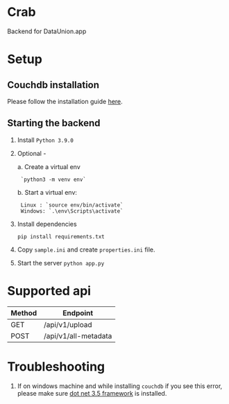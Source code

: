 # Crab
Backend for DataUnion.app

# Setup

## Couchdb installation

Please follow the installation guide [here](https://docs.couchdb.org/en/stable/install/index.html).

## Starting the backend
1. Install `Python 3.9.0`
2. Optional - 

    a. Create a virtual env
    
        `python3 -m venv env`
    b. Start a virtual env:

        Linux : `source env/bin/activate`
        Windows: `.\env\Scripts\activate`
3. Install dependencies

    `pip install requirements.txt`
    
4. Copy `sample.ini` and create `properties.ini` file.

5. Start the server `python app.py`

# Supported api

| Method | Endpoint             |
|--------|----------------------|
| GET    | /api/v1/upload       |
| POST   | /api/v1/all-metadata |

# Troubleshooting

1. If on windows machine and while installing `couchdb` if you see this error, please make sure [dot net 3.5 framework](https://www.microsoft.com/en-in/download/details.aspx?id=21) is installed.